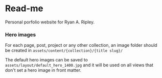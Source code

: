 # Read-me

Personal porfolio website for Ryan A. Ripley.

### Hero images

For each page, post, project or any other collection, an image folder should be created in `assets/content/{collection}/{title slug}/`

The default hero images can be saved to `assets/layout/default_hero_1400.jpg` and it will be used on all views that don't set a hero image in front matter.
